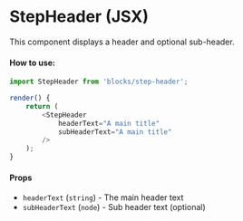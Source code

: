 StepHeader (JSX)
================

This component displays a header and optional sub-header.

#### How to use:

```js
import StepHeader from 'blocks/step-header';

render() {
	return (
		<StepHeader
			headerText="A main title"
			subHeaderText="A main title"
		/>
	);
}
```

#### Props

* `headerText` (`string`) - The main header text
* `subHeaderText` (`node`) - Sub header text (optional)
